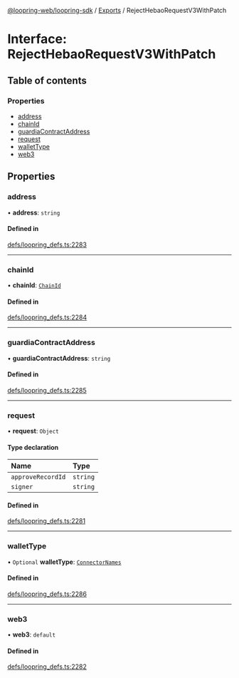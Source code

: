 [@loopring-web/loopring-sdk](../README.md) / [Exports](../modules.md) / RejectHebaoRequestV3WithPatch

# Interface: RejectHebaoRequestV3WithPatch

## Table of contents

### Properties

- [address](RejectHebaoRequestV3WithPatch.md#address)
- [chainId](RejectHebaoRequestV3WithPatch.md#chainid)
- [guardiaContractAddress](RejectHebaoRequestV3WithPatch.md#guardiacontractaddress)
- [request](RejectHebaoRequestV3WithPatch.md#request)
- [walletType](RejectHebaoRequestV3WithPatch.md#wallettype)
- [web3](RejectHebaoRequestV3WithPatch.md#web3)

## Properties

### address

• **address**: `string`

#### Defined in

[defs/loopring_defs.ts:2283](https://github.com/Loopring/loopring_sdk/blob/300ee65/src/defs/loopring_defs.ts#L2283)

___

### chainId

• **chainId**: [`ChainId`](../enums/ChainId.md)

#### Defined in

[defs/loopring_defs.ts:2284](https://github.com/Loopring/loopring_sdk/blob/300ee65/src/defs/loopring_defs.ts#L2284)

___

### guardiaContractAddress

• **guardiaContractAddress**: `string`

#### Defined in

[defs/loopring_defs.ts:2285](https://github.com/Loopring/loopring_sdk/blob/300ee65/src/defs/loopring_defs.ts#L2285)

___

### request

• **request**: `Object`

#### Type declaration

| Name | Type |
| :------ | :------ |
| `approveRecordId` | `string` |
| `signer` | `string` |

#### Defined in

[defs/loopring_defs.ts:2281](https://github.com/Loopring/loopring_sdk/blob/300ee65/src/defs/loopring_defs.ts#L2281)

___

### walletType

• `Optional` **walletType**: [`ConnectorNames`](../enums/ConnectorNames.md)

#### Defined in

[defs/loopring_defs.ts:2286](https://github.com/Loopring/loopring_sdk/blob/300ee65/src/defs/loopring_defs.ts#L2286)

___

### web3

• **web3**: `default`

#### Defined in

[defs/loopring_defs.ts:2282](https://github.com/Loopring/loopring_sdk/blob/300ee65/src/defs/loopring_defs.ts#L2282)
